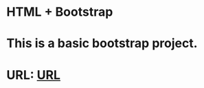# HTML + Bootstrap
# This is a basic bootstrap project.
# URL: <a href="https://arannamoy-mondal.github.io/Demo-Project/" target="_blank">URL</a>